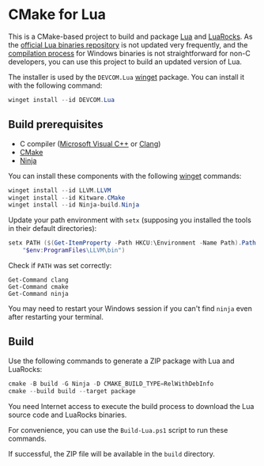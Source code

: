 # CMake for Lua

This is a CMake-based project to build and package [Lua](https://lua.org/) and
[LuaRocks](https://luarocks.org/). As the [official Lua binaries
repository](https://luabinaries.sourceforge.net/) is not updated very
frequently, and the [compilation
process](https://www.lua.org/manual/5.4/readme.html) for Windows binaries is not
straightforward for non-C developers, you can use this project to build an
updated version of Lua.

The installer is used by the `DEVCOM.Lua`
[winget](https://learn.microsoft.com/windows/package-manager/) package. You can
install it with the following command:

```powershell
winget install --id DEVCOM.Lua
```

## Build prerequisites

- C compiler ([Microsoft Visual
  C++](https://learn.microsoft.com/cpp/overview/visual-cpp-in-visual-studio) or
  [Clang](https://clang.llvm.org/))
- [CMake](https://cmake.org/)
- [Ninja](https://ninja-build.org/)

You can install these components with the following
[winget](https://learn.microsoft.com/windows/package-manager/winget/) commands:

```powershell
winget install --id LLVM.LLVM
winget install --id Kitware.CMake
winget install --id Ninja-build.Ninja
```

Update your path environment with `setx` (supposing you installed the tools in
their default directories):

```powershell
setx PATH ($(Get-ItemProperty -Path HKCU:\Environment -Name Path).Path + `
    "$env:ProgramFiles\LLVM\bin")
```

Check if `PATH` was set correctly:

```
Get-Command clang
Get-Command cmake
Get-Command ninja
```

You may need to restart your Windows session if you can't find `ninja` even
after restarting your terminal.

## Build

Use the following commands to generate a ZIP package with Lua and LuaRocks:

```powershell
cmake -B build -G Ninja -D CMAKE_BUILD_TYPE=RelWithDebInfo
cmake --build build --target package
```

You need Internet access to execute the build process to download the Lua source
code and LuaRocks binaries.

For convenience, you can use the `Build-Lua.ps1` script to run these commands.

If successful, the ZIP file will be available in the `build` directory.
